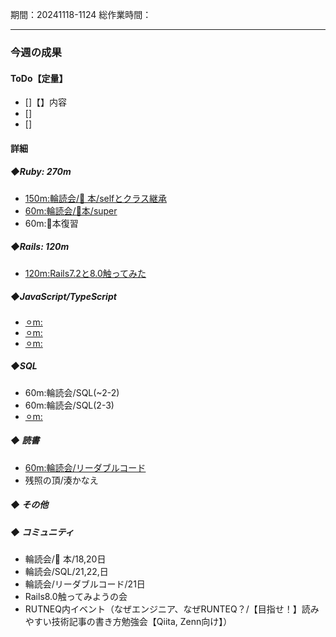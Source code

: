 期間：20241118-1124
総作業時間：

---

### 今週の成果

#### ToDo【定量】

- []【】内容
- []
- []

#### 詳細

##### ◆Ruby: 270m

- [150m:輪読会/🍒 本/selfとクラス継承](https://github.com/yu-ka3028/TIL/blob/main/Ruby/202411181245.md)
- [60m:輪読会/🍒本/super](https://github.com/yu-ka3028/TIL/blob/main/Ruby/202411202130.md)
- 60m:🍒本復習

##### ◆Rails: 120m
- [120m:Rails7.2と8.0触ってみた](https://github.com/yu-ka3028/TIL/blob/main/Rails/202411191400_Rails7.2_8.0.md)

##### ◆JavaScript/TypeScript

- [⚪︎m:]()
- [⚪︎m:]()
- [⚪︎m:]()

##### ◆SQL
  - 60m:輪読会/SQL(~2-2)
  - 60m:輪読会/SQL(2-3)
  - [⚪︎m:]()

##### ◆ 読書

- [60m:輪読会/リーダブルコード](https://github.com/yu-ka3028/TIL/blob/main/Book/リーダブルコード/202411212200.md)
- 残照の頂/湊かなえ

##### ◆ その他

##### ◆ コミュニティ

- 輪読会/🍒 本/18,20日
- 輪読会/SQL/21,22,日
- 輪読会/リーダブルコード/21日
- Rails8.0触ってみようの会
- RUTNEQ内イベント（なぜエンジニア、なぜRUNTEQ？/【目指せ！】読みやすい技術記事の書き方勉強会【Qiita, Zenn向け】）
